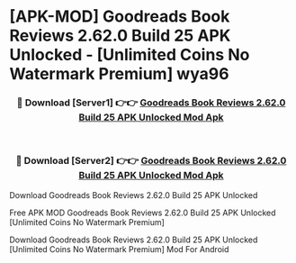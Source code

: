 # [APK-MOD] Goodreads  Book Reviews 2.62.0 Build 25 APK Unlocked - [Unlimited Coins No Watermark Premium] wya96



<div align="center">
<h3>🔴 Download [Server1] 👉👉 <a href="https://momento.my/?title=Goodreads__Book_Reviews_2.62.0_Build_25_APK_Unlocked">Goodreads  Book Reviews 2.62.0 Build 25 APK Unlocked Mod Apk</a></h3><br>

<h3>🔴 Download [Server2] 👉👉 <a href="https://momento.my/?title=Goodreads__Book_Reviews_2.62.0_Build_25_APK_Unlocked">Goodreads  Book Reviews 2.62.0 Build 25 APK Unlocked Mod Apk</a></h3>
</div>



Download Goodreads  Book Reviews 2.62.0 Build 25 APK Unlocked 

Free APK MOD Goodreads  Book Reviews 2.62.0 Build 25 APK Unlocked [Unlimited Coins No Watermark Premium]

Download Goodreads  Book Reviews 2.62.0 Build 25 APK Unlocked [Unlimited Coins No Watermark Premium] Mod For Android
